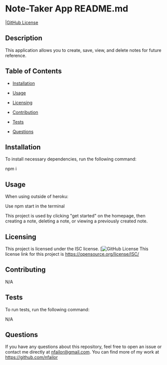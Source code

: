 # Note-Taker App README.md
  |[GitHub License](https://img.shield.io/badge/ISC=blue)

  ## Description

  This application allows you to create, save, view, and delete notes for future reference.

  ## Table of Contents

  - [Installation](#installation)

  - [Usage](#usage)

  - [Licensing](#license)

  - [Contribution](#contribution)

  - [Tests](#testing)

  - [Questions](#questions)

  ## Installation

  To install necessary dependencies, run the following command:

  npm i

  ## Usage

  When using outside of heroku:

  Use npm start in the terminal

  

  This project is used by clicking "get started" on the homepage, then creating a note, deleting a note, or viewing a previously created note.

  ## Licensing

  This project is licensed under the ISC license. [![GitHub License](https://img.shields.io/badge/license-ISC-blue.svg)
  This license link for this project is https://opensource.org/license/ISC/

  ## Contributing

  N/A

  ## Tests

  To run tests, run the following command:

  N/A

  ## Questions

  If you have any questions about this repository, feel free to open an issue or contact me directly at nfailor@gmail.com.
  You can find more of my work at https://github.com/nfailor